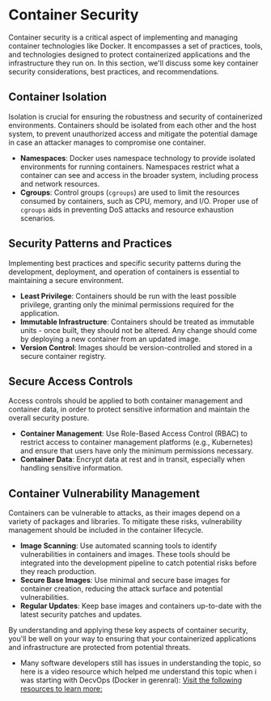 # Container Security

Container security is a critical aspect of implementing and managing container technologies like Docker. It encompasses a set of practices, tools, and technologies designed to protect containerized applications and the infrastructure they run on. In this section, we'll discuss some key container security considerations, best practices, and recommendations.

## Container Isolation

Isolation is crucial for ensuring the robustness and security of containerized environments. Containers should be isolated from each other and the host system, to prevent unauthorized access and mitigate the potential damage in case an attacker manages to compromise one container.

- **Namespaces**: Docker uses namespace technology to provide isolated environments for running containers. Namespaces restrict what a container can see and access in the broader system, including process and network resources.
- **Cgroups**: Control groups (`cgroups`) are used to limit the resources consumed by containers, such as CPU, memory, and I/O. Proper use of `cgroups` aids in preventing DoS attacks and resource exhaustion scenarios.

## Security Patterns and Practices

Implementing best practices and specific security patterns during the development, deployment, and operation of containers is essential to maintaining a secure environment.

- **Least Privilege**: Containers should be run with the least possible privilege, granting only the minimal permissions required for the application.
- **Immutable Infrastructure**: Containers should be treated as immutable units - once built, they should not be altered. Any change should come by deploying a new container from an updated image.
- **Version Control**: Images should be version-controlled and stored in a secure container registry.

## Secure Access Controls

Access controls should be applied to both container management and container data, in order to protect sensitive information and maintain the overall security posture.

- **Container Management**: Use Role-Based Access Control (RBAC) to restrict access to container management platforms (e.g., Kubernetes) and ensure that users have only the minimum permissions necessary.
- **Container Data**: Encrypt data at rest and in transit, especially when handling sensitive information.

## Container Vulnerability Management

Containers can be vulnerable to attacks, as their images depend on a variety of packages and libraries. To mitigate these risks, vulnerability management should be included in the container lifecycle.

- **Image Scanning**: Use automated scanning tools to identify vulnerabilities in containers and images. These tools should be integrated into the development pipeline to catch potential risks before they reach production.
- **Secure Base Images**: Use minimal and secure base images for container creation, reducing the attack surface and potential vulnerabilities.
- **Regular Updates**: Keep base images and containers up-to-date with the latest security patches and updates.

By understanding and applying these key aspects of container security, you'll be well on your way to ensuring that your containerized applications and infrastructure are protected from potential threats.

- Many software developers still has issues in understanding the topic, so here is a video resource which helped me understand this topic when i was starting with DecvOps (Docker in gerenral):
[Visit the following resources to learn more:](https://youtu.be/JE2PJbbpjsM?si=lb6SvHH7735GIHvu)
